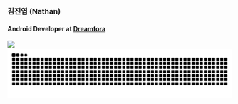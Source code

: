 ### 김진엽 (Nathan)

#### Android Developer at [Dreamfora](http://www.dreamfora.com/) 

<img src='https://github.com/nathankim0/nathankim0/assets/37360089/f472b607-40f9-48a7-a969-ead485d3a001'/>

<picture>
  <source media="(prefers-color-scheme: dark)" srcset="https://github.com/nathankim0/nathankim0/blob/output/github-snake-dark.svg" />
  <source media="(prefers-color-scheme: light)" srcset="https://github.com/nathankim0/nathankim0/blob/output/github-snake.svg" />
  <img alt="github-snake" src="https://github.com/nathankim0/nathankim0/blob/output/github-snake.svg" />
</picture>
